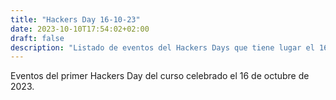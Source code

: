 ```yaml
---
title: "Hackers Day 16-10-23"
date: 2023-10-10T17:54:02+02:00
draft: false
description: "Listado de eventos del Hackers Days que tiene lugar el 16 de octubre de 2023"
---
```


Eventos del primer Hackers Day del curso celebrado el 16 de octubre de 2023.
